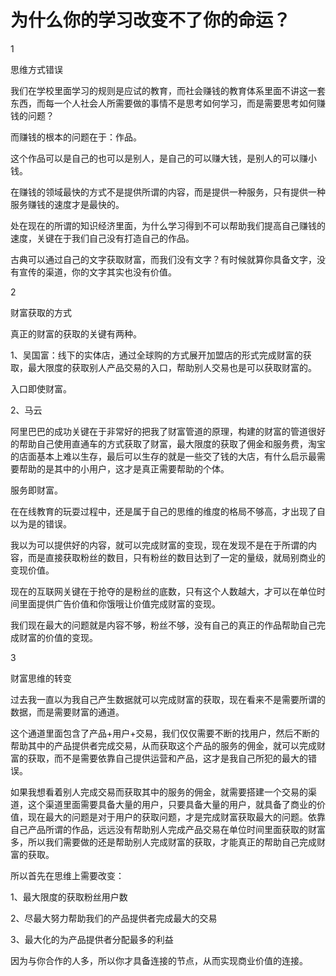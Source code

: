 # 为什么你的学习改变不了你的命运？

1

思维方式错误

我们在学校里面学习的规则是应试的教育，而社会赚钱的教育体系里面不讲这一套东西，而每一个人社会人所需要做的事情不是思考如何学习，而是需要思考如何赚钱的问题？

而赚钱的根本的问题在于：作品。

这个作品可以是自己的也可以是别人，是自己的可以赚大钱，是别人的可以赚小钱。

在赚钱的领域最快的方式不是提供所谓的内容，而是提供一种服务，只有提供一种服务赚钱的速度才是最快的。

处在现在的所谓的知识经济里面，为什么学习得到不可以帮助我们提高自己赚钱的速度，关键在于我们自己没有打造自己的作品。

古典可以通过自己的文字获取财富，而我们没有文字？有时候就算你具备文字，没有宣传的渠道，你的文字其实也没有价值。

2

财富获取的方式

真正的财富的获取的关键有两种。

1、吴国富：线下的实体店，通过全球购的方式展开加盟店的形式完成财富的获取，最大限度的获取别人产品交易的入口，帮助别人交易也是可以获取财富的。

入口即使财富。

2、马云

阿里巴巴的成功关键在于非常好的把我了财富管道的原理，构建的财富的管道很好的帮助自己使用直通车的方式获取了财富，最大限度的获取了佣金和服务费，淘宝的店面基本上难以生存，最后可以生存的就是一些交了钱的大店，有什么启示最需要帮助的是其中的小用户，这才是真正需要帮助的个体。

服务即财富。

在在线教育的玩耍过程中，还是属于自己的思维的维度的格局不够高，才出现了自以为是的错误。

我以为可以提供好的内容，就可以完成财富的变现，现在发现不是在于所谓的内容，而是直接获取粉丝的数目，只有粉丝的数目达到了一定的量级，就局别商业的变现价值。

现在的互联网关键在于抢夺的是粉丝的底数，只有这个人数越大，才可以在单位时间里面提供广告价值和你饿哦让价值完成财富的变现。

我们现在最大的问题就是内容不够，粉丝不够，没有自己的真正的作品帮助自己完成财富的价值的变现。

3

财富思维的转变

过去我一直以为我自己产生数据就可以完成财富的获取，现在看来不是需要所谓的数据，而是需要财富的通道。

这个通道里面包含了产品+用户+交易，我们仅仅需要不断的找用户，然后不断的帮助其中的产品提供者完成交易，从而获取这个产品的服务的佣金，就可以完成财富的获取，而不是需要依靠自己提供运营和产品，这才是我自己所犯的最大的错误。

如果我想看着别人完成交易而获取其中的服务的佣金，就需要搭建一个交易的渠道，这个渠道里面需要具备大量的用户，只要具备大量的用户，就具备了商业的价值，现在最大的问题是对于用户的获取问题，才是完成财富获取最大的问题。依靠自己产品所谓的作品，远远没有帮助别人完成产品交易在单位时间里面获取的财富多，所以我们需要做的还是帮助别人完成财富的获取，才能真正的帮助自己完成财富的获取。

所以首先在思维上需要改变：

1、最大限度的获取粉丝用户数

2、尽最大努力帮助我们的产品提供者完成最大的交易

3、最大化的为产品提供者分配最多的利益

因为与你合作的人多，所以你才具备连接的节点，从而实现商业价值的连接。
